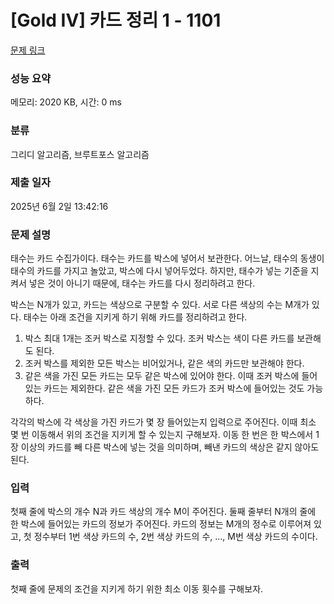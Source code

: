 # [Gold IV] 카드 정리 1 - 1101 

[문제 링크](https://www.acmicpc.net/problem/1101) 

### 성능 요약

메모리: 2020 KB, 시간: 0 ms

### 분류

그리디 알고리즘, 브루트포스 알고리즘

### 제출 일자

2025년 6월 2일 13:42:16

### 문제 설명

<p>태수는 카드 수집가이다. 태수는 카드를 박스에 넣어서 보관한다. 어느날, 태수의 동생이 태수의 카드를 가지고 놀았고, 박스에 다시 넣어두었다. 하지만, 태수가 넣는 기준을 지켜서 넣은 것이 아니기 때문에, 태수는 카드를 다시 정리하려고 한다.</p>

<p>박스는 N개가 있고, 카드는 색상으로 구분할 수 있다. 서로 다른 색상의 수는 M개가 있다. 태수는 아래 조건을 지키게 하기 위해 카드를 정리하려고 한다.</p>

<ol>
	<li>박스 최대 1개는 조커 박스로 지정할 수 있다. 조커 박스는 색이 다른 카드를 보관해도 된다. </li>
	<li>조커 박스를 제외한 모든 박스는 비어있거나, 같은 색의 카드만 보관해야 한다.</li>
	<li>같은 색을 가진 모든 카드는 모두 같은 박스에 있어야 한다. 이때 조커 박스에 들어있는 카드는 제외한다. 같은 색을 가진 모든 카드가 조커 박스에 들어있는 것도 가능하다.</li>
</ol>

<p>각각의 박스에 각 색상을 가진 카드가 몇 장 들어있는지 입력으로 주어진다. 이때 최소 몇 번 이동해서 위의 조건을 지키게 할 수 있는지 구해보자. 이동 한 번은 한 박스에서 1장 이상의 카드를 빼 다른 박스에 넣는 것을 의미하며, 빼낸 카드의 색상은 같지 않아도 된다.</p>

### 입력 

 <p>첫째 줄에 박스의 개수 N과 카드 색상의 개수 M이 주어진다. 둘째 줄부터 N개의 줄에 한 박스에 들어있는 카드의 정보가 주어진다. 카드의 정보는 M개의 정수로 이루어져 있고, 첫 정수부터 1번 색상 카드의 수, 2번 색상 카드의 수, ..., M번 색상 카드의 수이다.</p>

### 출력 

 <p>첫째 줄에 문제의 조건을 지키게 하기 위한 최소 이동 횟수를 구해보자.</p>

